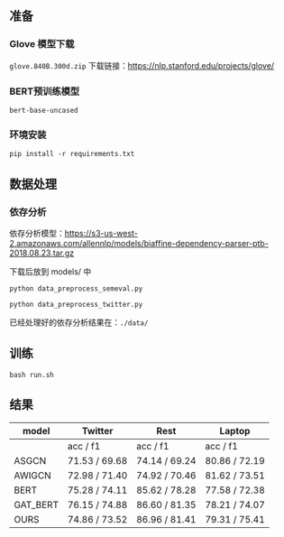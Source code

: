
## 准备
### Glove 模型下载
`glove.840B.300d.zip`
下载链接：https://nlp.stanford.edu/projects/glove/

### BERT预训练模型
`bert-base-uncased`

### 环境安装
`pip install -r requirements.txt`

## 数据处理
### 依存分析
依存分析模型：https://s3-us-west-2.amazonaws.com/allennlp/models/biaffine-dependency-parser-ptb-2018.08.23.tar.gz

下载后放到 models/ 中

`python data_preprocess_semeval.py`

`python data_preprocess_twitter.py`


已经处理好的依存分析结果在：`./data/`


## 训练
`bash run.sh`


## 结果
| model   | Twitter    | Rest | Laptop
| ------ | ---- | ------ | ---- |
|    | acc /  f1    | acc /  f1| acc /  f1|
| ASGCN   | 71.53 /  69.68    | 74.14 / 69.24 | 80.86 / 72.19 |
| AWIGCN   | 72.98 / 71.40   |74.92 / 70.46    | 81.62 / 73.51|
| BERT   | 75.28 / 74.11   |85.62 / 78.28    | 77.58 / 72.38|
| GAT_BERT   |  76.15 / 74.88 | 86.60 / 81.35  |78.21 / 74.07|
| OURS   | 74.86 / 73.52 | 86.96 / 81.41  |79.31 / 75.41|

